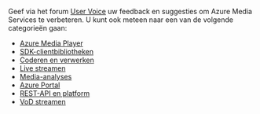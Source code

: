 Geef via het forum [User Voice](http://go.microsoft.com/fwlink/?linkid=698785&clcid=0x409) uw feedback en suggesties om Azure Media Services te verbeteren. U kunt ook meteen naar een van de volgende categorieën gaan: 

- [Azure Media Player](https://feedback.azure.com/forums/169396-media-services/category/109320-azure-media-player/)
- [SDK-clientbibliotheken](https://feedback.azure.com/forums/169396-media-services/category/144435-client-sdks/)
- [Coderen en verwerken](https://feedback.azure.com/forums/169396-media-services/category/144411-encoding-and-processing/)
- [Live streamen](https://feedback.azure.com/forums/169396-media-services/category/144414-live-streaming/)
- [Media-analyses](https://feedback.azure.com/forums/169396-media-services/category/146181-media-analytics)
- [Azure Portal](https://feedback.azure.com/forums/169396-media-services/category/144432-portal/)
- [REST-API en platform](https://feedback.azure.com/forums/169396-media-services/category/144423-rest-api-and-platform/)
- [VoD streamen](https://feedback.azure.com/forums/169396-media-services/category/144429-vod-streaming/)


<!--HONumber=sep16_HO1-->


